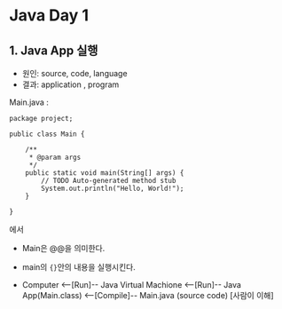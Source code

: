 # Java Day 1

## 1. Java App 실행

+ 원인: source, code, language 
+ 결과: application , program

Main.java :
```
package project;

public class Main {

    /**
     * @param args
     */
    public static void main(String[] args) {
        // TODO Auto-generated method stub
        System.out.println("Hello, World!");
    }

}

```
에서
+ Main은 @@을 의미한다.
+ main의 `{}`안의 내용을 실행시킨다.


+ Computer <--[Run]-- Java Virtual Machione <--[Run]-- Java App(Main.class) <--[Compile]-- Main.java (source code) [사람이 이해] 
